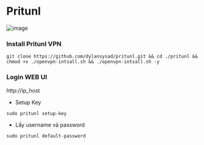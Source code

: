 # Pritunl

![image](https://github.com/user-attachments/assets/eebb9c96-d13e-48f2-b280-e1ce0b75ea63)


### Install Pritunl VPN
```
git clone https://github.com/dylansysad/pritunl.git && cd ./pritunl && chmod +x ./openvpn-intsall.sh && ./openvpn-intsall.sh -y
```

### Login WEB UI

http://ip_host

- Setup Key
```
sudo pritunl setup-key 
```

- Lấy username và password
```
sudo pritunl default-password 
```
 
